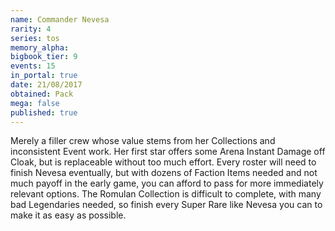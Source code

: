 ```yaml
---
name: Commander Nevesa
rarity: 4
series: tos
memory_alpha:
bigbook_tier: 9
events: 15
in_portal: true
date: 21/08/2017
obtained: Pack
mega: false
published: true
---
```


Merely a filler crew whose value stems from her Collections and inconsistent Event work. Her first star offers some Arena Instant Damage off Cloak, but is replaceable without too much effort. Every roster will need to finish Nevesa eventually, but with dozens of Faction Items needed and not much payoff in the early game, you can afford to pass for more immediately relevant options. The Romulan Collection is difficult to complete, with many bad Legendaries needed, so finish every Super Rare like Nevesa you can to make it as easy as possible.
